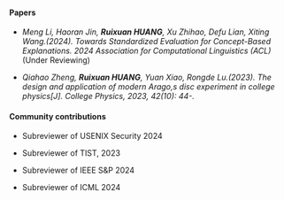 

#### Papers

- *Meng Li, Haoran Jin, <strong><strong>Ruixuan HUANG</strong></strong>, Xu Zhihao, Defu Lian, Xiting Wang.(2024). Towards Standardized Evaluation for Concept-Based Explanations. 2024 Association for Computational Linguistics (ACL)* (Under Reviewing)

- *Qiahao Zheng, <strong><strong>Ruixuan HUANG</strong></strong>, Yuan Xiao, Rongde Lu.(2023). The design and application of modern Arago,s disc experiment  in college physics[J]. College Physics, 2023, 42(10): 44-.*

#### Community contributions

- Subreviewer of USENIX Security 2024

- Subreviewer of TIST, 2023

- Subreviewer of IEEE S&P 2024

- Subreviewer of ICML 2024